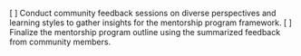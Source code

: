 [ ] Conduct community feedback sessions on diverse perspectives and learning styles to gather insights for the mentorship program framework.
[ ] Finalize the mentorship program outline using the summarized feedback from community members.